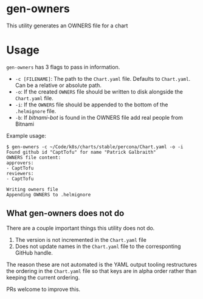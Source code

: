 # gen-owners

This utility generates an OWNERS file for a chart

# Usage

`gen-owners` has 3 flags to pass in information.

* `-c [FILENAME]`: The path to the `Chart.yaml` file. Defaults to `Chart.yaml`.
  Can be a relative or absolute path.
* `-o`: If the created `OWNERS` file should be written to disk alongside the
  `Chart.yaml` file.
* `-i`: If the `OWNERS` file should be appended to the bottom of the `.helmignore`
  file.
* `-b`: If _bitnami-bot_ is found in the OWNERS file add real people from Bitnami

Example usage:

```
$ gen-owners -c ~/Code/k8s/charts/stable/percona/Chart.yaml -o -i
Found github id "CaptTofu" for name "Patrick Galbraith"
OWNERS file content:
approvers:
- CaptTofu
reviewers:
- CaptTofu

Writing owners file
Appending OWNERS to .helmignore
```

## What gen-owners does not do

There are a couple important things this utility does not do.

1. The version is not incremented in the `Chart.yaml` file
1. Does not update names in the `Chart.yaml` file to the corresponting
   GitHub handle.

The reason these are not automated is the YAML output tooling restructures the
ordering in the `Chart.yaml` file so that keys are in alpha order rather than
keeping the current ordering.

PRs welcome to improve this.
